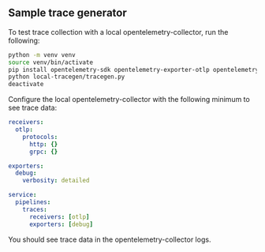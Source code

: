 ## Sample trace generator

To test trace collection with a local opentelemetry-collector, run the following:

```bash
python -m venv venv
source venv/bin/activate
pip install opentelemetry-sdk opentelemetry-exporter-otlp opentelemetry-instrumentation
python local-tracegen/tracegen.py 
deactivate
```

Configure the local opentelemetry-collector with the following minimum to see trace data:

```yaml
receivers:
  otlp:
    protocols:
      http: {}
      grpc: {}

exporters:
  debug:
    verbosity: detailed

service:
  pipelines:
    traces:
      receivers: [otlp]
      exporters: [debug]
```

You should see trace data in the opentelemetry-collector logs.
